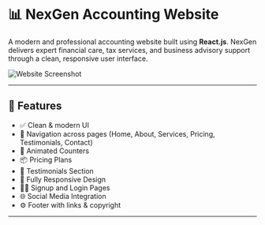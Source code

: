 # 📊 NexGen Accounting Website

A modern and professional accounting website built using **React.js**. NexGen delivers expert financial care, tax services, and business advisory support through a clean, responsive user interface.

![Website Screenshot](./screenshot.png)

---

## 🚀 Features

- ✅ Clean & modern UI
- 🔀 Navigation across pages (Home, About, Services, Pricing, Testimonials, Contact)
- 🧮 Animated Counters
- 📦 Pricing Plans
- 💬 Testimonials Section
- 📱 Fully Responsive Design
- 🧑‍💼 Signup and Login Pages
- 🌐 Social Media Integration
- ⚙️ Footer with links & copyright

---



